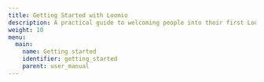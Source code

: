 ```yaml
---
title: Getting Started with Loomio
description: A practical guide to welcoming people into their first Loomio group.
weight: 10
menu:
  main:
    name: Getting started
    identifier: getting_started
    parent: user_manual
---
```


